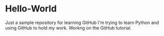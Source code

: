 # Hello-World
Just a sample repository for learning GitHub
I'm trying to learn Python and using GitHub to hold my work.
Workng on the GitHub tutorial.
